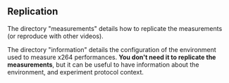 ## Replication

The directory "measurements" details how to replicate the measurements (or reproduce with other videos).

The directory "information" details the configuration of the environment used to measure x264 performances. **You don't need it to replicate the measurements**, but it can be useful to have information about the environment, and experiment protocol context. 

